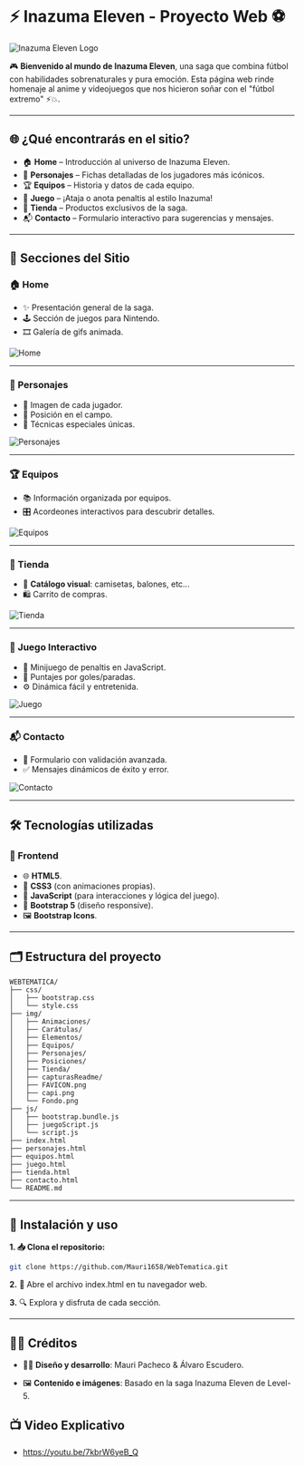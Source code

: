 # ⚡ Inazuma Eleven - Proyecto Web ⚽

![Inazuma Eleven Logo](img/FAVICON.png)

🎮 **Bienvenido al mundo de Inazuma Eleven**, una saga que combina fútbol con habilidades sobrenaturales y pura emoción. Esta página web rinde homenaje al anime y videojuegos que nos hicieron soñar con el "fútbol extremo" ⚡💥.

---

## 🌐 ¿Qué encontrarás en el sitio?

- 🏠 **Home** – Introducción al universo de Inazuma Eleven. 
- 👥 **Personajes** – Fichas detalladas de los jugadores más icónicos.
- 🏆 **Equipos** – Historia y datos de cada equipo.
- 🥅 **Juego** – ¡Ataja o anota penaltis al estilo Inazuma!
- 🛒 **Tienda** – Productos exclusivos de la saga.
- 📬 **Contacto** – Formulario interactivo para sugerencias y mensajes.

---

## 📂 Secciones del Sitio

### 🏠 Home

- ✨ Presentación general de la saga.
- 🕹️ Sección de juegos para Nintendo.
- 🎞️ Galería de gifs animada.

![Home](img/capturasReadme/home.png)

---

### 👥 Personajes

- 📸 Imagen de cada jugador.
- 🎯 Posición en el campo.
- 💫 Técnicas especiales únicas.

![Personajes](img/capturasReadme/personajes.png)

---

### 🏆 Equipos

- 📚 Información organizada por equipos.
- 🎛️ Acordeones interactivos para descubrir detalles.  

![Equipos](img/capturasReadme/equipos.png)

---

### 🛒 Tienda

- 🧢 **Catálogo visual**: camisetas, balones, etc...
- 🛍️ Carrito de compras. 

![Tienda](img/capturasReadme/tienda.png)

---

### 🥅 Juego Interactivo

- 🧤 Minijuego de penaltis en JavaScript.
- 🎯 Puntajes por goles/paradas.
- ⚙️ Dinámica fácil y entretenida.

![Juego](img/capturasReadme/juego.png)

---

### 📬 Contacto

- 📝 Formulario con validación avanzada.
- ✅ Mensajes dinámicos de éxito y error.

![Contacto](img/capturasReadme/contacto.png)

---

## 🛠️ Tecnologías utilizadas

### 🔧 Frontend
- 🌐 **HTML5**.
- 🎨 **CSS3** (con animaciones propias).
- 🧠 **JavaScript** (para interacciones y lógica del juego).
- 📱 **Bootstrap 5** (diseño responsive).
- 🖼️ **Bootstrap Icons**.

---

## 🗂️ Estructura del proyecto

```plaintext
WEBTEMATICA/
├── css/
│   ├── bootstrap.css
│   └── style.css
├── img/
│   ├── Animaciones/
│   ├── Carátulas/
│   ├── Elementos/
│   ├── Equipos/
│   ├── Personajes/
│   ├── Posiciones/
│   ├── Tienda/
│   ├── capturasReadme/
│   ├── FAVICON.png
│   ├── capi.png
│   └── Fondo.png
├── js/
│   ├── bootstrap.bundle.js
│   ├── juegoScript.js
│   └── script.js
├── index.html
├── personajes.html
├── equipos.html
├── juego.html
├── tienda.html
├── contacto.html
└── README.md
```

---

## 🚀 Instalación y uso

**1. 📥 Clona el repositorio:**
   ```bash
   git clone https://github.com/Mauri1658/WebTematica.git
   ```
**2.** 📂 Abre el archivo index.html en tu navegador web.

**3.** 🔍 Explora y disfruta de cada sección.

---

## 👨‍💻 Créditos

- 🧑‍🎨 **Diseño y desarrollo**: Mauri Pacheco & Álvaro Escudero.

- 🖼️ **Contenido e imágenes**: Basado en la saga Inazuma Eleven de Level-5.


## 📺 Video Explicativo

- https://youtu.be/7kbrW6yeB_Q
